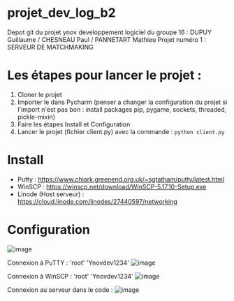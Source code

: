 # projet_dev_log_b2
Depot git du projet ynov developpement logiciel du groupe 16 : DUPUY Guillaume / CHESNEAU Paul / PANNETART Mathieu Projet numéro 1 : SERVEUR DE MATCHMAKING

# Les étapes pour lancer le projet :

1. Cloner le projet 
2. Importer le dans Pycharm (penser a changer la configuration du projet si l'import n'est pas bon : install packages pip, pygame, sockets, threaded, pickle-mixin)
3. Faire les étapes Install et Configuration
4. Lancer le projet (fichier client.py) avec la commande : ```python client.py```

# Install

  - Putty : https://www.chiark.greenend.org.uk/~sgtatham/putty/latest.html
  - WinSCP : https://winscp.net/download/WinSCP-5.17.10-Setup.exe
  - Linode (Host serveur) : https://cloud.linode.com/linodes/27440597/networking

# Configuration

![image](https://user-images.githubusercontent.com/56391911/120390534-1c8f5700-c32e-11eb-81fe-11153142f4df.png)

Connexion à PuTTY : 'root' 'Ynovdev1234'
![image](https://user-images.githubusercontent.com/56391911/120390869-8c054680-c32e-11eb-9e99-70c5103933c2.png)

Connexion à WinSCP : 'root' 'Ynovdev1234'
![image](https://user-images.githubusercontent.com/56391911/120391006-b6ef9a80-c32e-11eb-87ff-7509e5581a18.png)

Connexion au serveur dans le code :
![image](https://user-images.githubusercontent.com/56391911/120391244-0a61e880-c32f-11eb-9611-5913ce001370.png)
